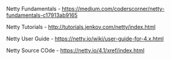 Netty Fundamentals - https://medium.com/coderscorner/netty-fundamentals-c17913ab9165

Netty Tutorials - http://tutorials.jenkov.com/netty/index.html

Netty User Guide - https://netty.io/wiki/user-guide-for-4.x.html

Netty Source COde - https://netty.io/4.1/xref/index.html




